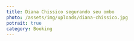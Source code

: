 ```yaml
---
title: Diana Chissico segurando seu ombo
photo: /assets/img/uploads/diana-chissico.jpg
potrait: true
category: Booking
---
```

